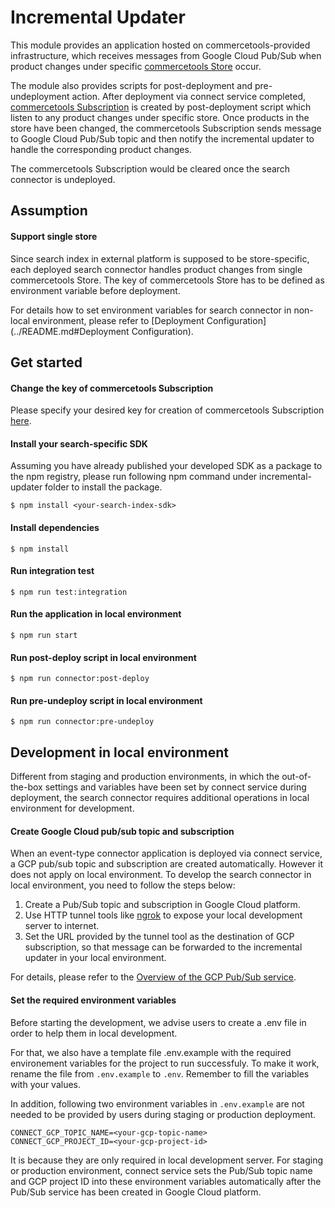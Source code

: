 # Incremental Updater
This module provides an application hosted on commercetools-provided infrastructure, which receives messages from Google Cloud Pub/Sub when product changes under specific [commercetools Store](https://docs.commercetools.com/api/projects/stores) occur. 

The module also provides scripts for post-deployment and pre-undeployment action. After deployment via connect service completed, [commercetools Subscription](https://docs.commercetools.com/api/projects/subscriptions) is created by post-deployment script which listen to any product changes under specific store.
Once products in the store have been changed, the commercetools Subscription sends message to Google Cloud Pub/Sub topic and then notify the incremental updater to handle the corresponding product changes.

The commercetools Subscription would be cleared once the search connector is undeployed.

## Assumption
#### Support single store
Since search index in external platform is supposed to be store-specific, each deployed search connector handles product changes from single commercetools Store. The key of commercetools Store has to be defined as environment variable before deployment.

For details how to set environment variables for search connector in non-local environment, please refer to [Deployment Configuration](../README.md#Deployment Configuration).  
## Get started
#### Change the key of commercetools Subscription
Please specify your desired key for creation of commercetools Subscription [here](https://github.com/commercetools/connect-product-export-template/blob/c4f1a3e04988a4a44842d3e1607638c96983ef29/incremental-updater/src/connectors/actions.js#L1).
#### Install your search-specific SDK 
Assuming you have already published your developed SDK as a package to the npm registry, please run following npm command under incremental-updater folder to install the package.
```
$ npm install <your-search-index-sdk>
```
#### Install dependencies
```
$ npm install
```
#### Run integration test
```
$ npm run test:integration
```
#### Run the application in local environment
```
$ npm run start
```
#### Run post-deploy script in local environment
```
$ npm run connector:post-deploy
```
#### Run pre-undeploy script in local environment
```
$ npm run connector:pre-undeploy
```

## Development in local environment
Different from staging and production environments, in which the out-of-the-box settings and variables have been set by connect service during deployment, the search connector requires additional operations in local environment for development.
#### Create Google Cloud pub/sub topic and subscription
When an event-type connector application is deployed via connect service, a GCP pub/sub topic and subscription are created automatically. However it does not apply on local environment. To develop the search connector in local environment, you need to follow the steps below:
1. Create a Pub/Sub topic and subscription in Google Cloud platform.
2. Use HTTP tunnel tools like [ngrok](https://ngrok.com/docs/getting-started) to expose your local development server to internet.
3. Set the URL provided by the tunnel tool as the destination of GCP subscription, so that message can be forwarded to the incremental updater in your local environment.  

For details, please refer to the [Overview of the GCP Pub/Sub service](https://cloud.google.com/pubsub/docs/pubsub-basics).

#### Set the required environment variables

Before starting the development, we advise users to create a .env file in order to help them in local development.
      
For that, we also have a template file .env.example with the required environement variables for the project to run successfuly. To make it work, rename the file from `.env.example` to `.env`. Remember to fill the variables with your values.

In addition, following two environment variables in `.env.example` are not needed to be provided by users during staging or production deployment. 
```
CONNECT_GCP_TOPIC_NAME=<your-gcp-topic-name>
CONNECT_GCP_PROJECT_ID=<your-gcp-project-id>
```
It is because they are only required in local development server. For staging or production environment, connect service sets the Pub/Sub topic name and GCP project ID into these environment variables automatically after the Pub/Sub service has been created in Google Cloud platform.

   

      
